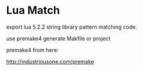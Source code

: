 # Lua Match

export lua 5.2.2 string library pattern matching code.

use premake4 generate Makfile or project

premake4 from here:

http://industriousone.com/premake

